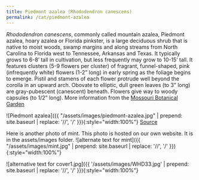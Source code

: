 ```yaml
---
title: Piedmont azalea (Rhododendron canescens)
permalink: /cat/piedmont-azalea
---
```


*Rhododendron canescens*, commonly called mountain azalea, Piedmont azalea, hoary azalea or Florida pinkster, is a large deciduous shrub that is native to moist woods, swamp margins and along streams from North Carolina to Florida west to Tennessee, Arkansas and Texas. It typically grows to 6-8’ tall in cultivation, but less frequently may grow to 10-15’ tall. It features clusters (5-9 flowers per cluster) of fragrant, funnel-shaped, pink (infrequently white) flowers (1-2” long) in early spring as the foliage begins to emerge. Pistil and stamens of each flower protrude well beyond the corolla in an upward arch. Obovate to elliptic, dull green leaves (to 3” long) are gray-pubescent (canescent) beneath. Flowers give way to woody capsules (to 1/2” long).
More information from the [Mossouri Botanical Garden](http://www.missouribotanicalgarden.org/PlantFinder/PlantFinderDetails.aspx?kempercode=c565)

![Piedmont azalea]({{ "/assets/images/piedmont-azalea.jpg" | prepend: site.baseurl | replace: '//', '/' }}){:style="width:100%"}
[Source](https://shadygardens.files.wordpress.com/2009/03/r-canescenscallawaymarch242009141.jpg)

Here is another photo of mint. This photo is hosted on our own website. It is in the assets/images folder.
![alternate text for mint]({{ "/assets/images/mint.jpg" | prepend: site.baseurl | replace: '//', '/' }}){:style="width:100%"}

![alternative text for cover1.jpg]({{ '/assets/images/WHD33.jpg' | prepend: site.baseurl | replace: '//', '/' }}){:style="width:100%"}
